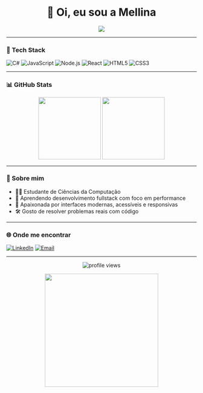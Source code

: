 <h1 align="center">👋 Oi, eu sou a Mellina</h1>
<p align="center">
  <img src="https://readme-typing-svg.herokuapp.com/?color=F75C7E&center=true&lines=Desenvolvedora+Fullstack;C%23,+JS+e+Node.js;React,+API+e+UI/UX;Ship+it+🚀" />
</p>

---

### 🚀 Tech Stack
![C#](https://img.shields.io/badge/-C%23-239120?style=flat-square&logo=c-sharp&logoColor=white)
![JavaScript](https://img.shields.io/badge/-JavaScript-F7DF1E?style=flat-square&logo=javascript&logoColor=black)
![Node.js](https://img.shields.io/badge/-Node.js-339933?style=flat-square&logo=node.js&logoColor=white)
![React](https://img.shields.io/badge/-React-61DAFB?style=flat-square&logo=react&logoColor=black)
![HTML5](https://img.shields.io/badge/-HTML5-E34F26?style=flat-square&logo=html5&logoColor=white)
![CSS3](https://img.shields.io/badge/-CSS3-1572B6?style=flat-square&logo=css3&logoColor=white)

---

### 📊 GitHub Stats

<p align="center">
  <img src="https://github-readme-stats.vercel.app/api?username=Mellina-ship-it&show_icons=true&theme=radical" height="165">
  <img src="https://github-readme-stats.vercel.app/api/top-langs/?username=Mellina-ship-it&layout=compact&theme=radical" height="165">
</p>

---

### 🎯 Sobre mim
- 👩‍💻 Estudante de Ciências da Computação
- 🧠 Aprendendo desenvolvimento fullstack com foco em performance
- 🎨 Apaixonada por interfaces modernas, acessíveis e responsivas
- 🛠️ Gosto de resolver problemas reais com código

---

### 🌐 Onde me encontrar
[![LinkedIn](https://img.shields.io/badge/-LinkedIn-blue?style=flat-square&logo=Linkedin&logoColor=white&link=https://www.linkedin.com/in/mellina-ship-it)](https://www.linkedin.com/in/mellina-ship-it)
[![Email](https://img.shields.io/badge/-Email-c14438?style=flat-square&logo=gmail&logoColor=white&link=mailto:mellina@email.com)](mailto:mellina@email.com)

---

<p align="center">
  <img src="https://komarev.com/ghpvc/?username=Mellina-ship-it&color=red" alt="profile views" />
</p>

<p align="center">
  <img src="https://media.giphy.com/media/dWesBcTLavkZuG35MI/giphy.gif" width="300" />
</p>

